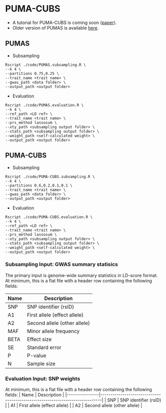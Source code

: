 # PUMA-CUBS
* A tutorial for PUMA-CUBS is coming soon ([paper](https://www.biorxiv.org/content/10.1101/2022.10.26.513833v1)).
* Older version of PUMAS is available [here](https://github.com/qlu-lab/PUMAS/tree/original).
## PUMAS
* Subsampling
```
Rscript ./code/PUMAS.subsampling.R \
--k 4 \
--partitions 0.75,0.25 \
--trait_name <trait name> \
--gwas_path <data folder> \
--output_path <output folder>
```
* Evaluation
```
Rscript ./code/PUMAS.evaluation.R \
--k 4 \
--ref_path <LD ref> \
--trait_name <trait name> \
--prs_method lassosum \
--xty_path <subsampling output folder> \
--stats_path <subsampling output folder> \
--weight_path <self-calculated weight> \
--output_path <output folder>
```
## PUMA-CUBS
* Subsampling
```
Rscript ./code/PUMA-CUBS.subsampling.R \
--k 4 \
--partitions 0.6,0.2,0.1,0.1 \
--trait_name <trait name> \
--gwas_path <data folder> \
--output_path <output folder>
```
* Evaluation
```
Rscript ./code/PUMA-CUBS.evaluation.R \
--k 4 \
--ref_path <LD ref> \
--trait_name <trait name> \
--prs_method lassosum \
--xty_path <subsampling output folder> \
--stats_path <subsampling output folder> \
--weight_path <self-calculated weight> \
--output_path <output folder>
```
### Subsampling Input: GWAS summary statisics
The primary input is genome-wide summary statistics in LD-score format. At minimum, this is a flat file with a header row containing the following fields:

| Name | Description  |
|----------------|------------------------------------------------------------------------------|
| SNP | SNP identifier (rsID) |
| A1  | First allele (effect allele)  |
| A2  | Second allele (other allele)  |
| MAF | Minor allele frequency  |
| BETA |  Effect size |
| SE  | Standard error  |    
| P | P-value |   
| N | Sample size |
### Evaluation Input: SNP weights
At minimum, this is a flat file with a header row containing the following fields:
| Name | Description  |
|----------------|------------------------------------------------------------------------------|
| SNP | SNP identifier (rsID) |
| A1  | First allele (effect allele)  |
| A2  | Second allele (other allele)  |
